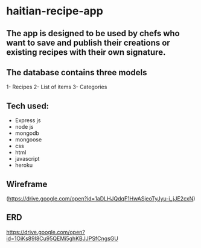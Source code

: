 # haitian-recipe-app

## The app is designed to be used by chefs who want to save and publish their creations or existing recipes with their own signature. 

## The database contains three models 
1- Recipes
2- List of items
3- Categories

## Tech used:
- Express js
- node js
- mongodb
- mongoose
- css 
- html
- javascript
- heroku

## Wireframe
(https://drive.google.com/open?id=1aDLHJQdqF1HwASjeoTyJyu-i_jJE2cxN)

## ERD
https://drive.google.com/open?id=1OiKs89I8Cu95QEMi5ghKBJJPSfCngsGU


